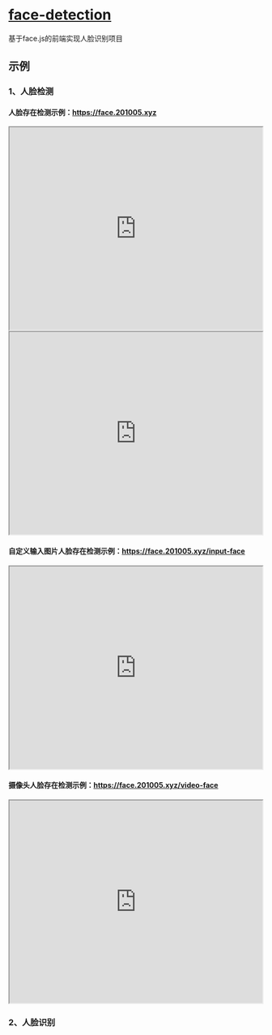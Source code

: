 # [face-detection](https://github.com/moqi-y/face-detection)

基于face.js的前端实现人脸识别项目

## 示例
### 1、人脸检测         
#### 人脸存在检测示例：https://face.201005.xyz      
<iframe src="https://face.201005.xyz" height="400" width="500">
</iframe>  
<iframe src="https://face.201005.xyz/faceapi-draw" height="400" width="500">
</iframe>     

#### 自定义输入图片人脸存在检测示例：https://face.201005.xyz/input-face      
<iframe src="https://face.201005.xyz/input-face" height="400" width="500">
</iframe>

#### 摄像头人脸存在检测示例：https://face.201005.xyz/video-face 
<iframe src="https://face.201005.xyz/video-face" height="400" width="500">
</iframe>



### 2、人脸识别



